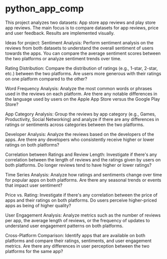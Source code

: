 # python_app_comp

This project analyzes two datasets: App store app reviews and play store app reviews. 
The main focus is to compare datasets for app reviews, price and user feedback. 
Results are implemented visually. 

Ideas for project:
Sentiment Analysis: Perform sentiment analysis on the reviews from both datasets to understand the overall sentiment of users towards the apps. You can compare the average sentiment scores between the two platforms or analyze sentiment trends over time.

Rating Distribution: Compare the distribution of ratings (e.g., 1-star, 2-star, etc.) between the two platforms. Are users more generous with their ratings on one platform compared to the other?

Word Frequency Analysis: Analyze the most common words or phrases used in the reviews on each platform. Are there any notable differences in the language used by users on the Apple App Store versus the Google Play Store?

App Category Analysis: Group the reviews by app category (e.g., Games, Productivity, Social Networking) and analyze if there are any differences in ratings or sentiments across categories between the two platforms.

Developer Analysis: Analyze the reviews based on the developers of the apps. Are there any developers who consistently receive higher or lower ratings on both platforms?

Correlation between Ratings and Review Length: Investigate if there's any correlation between the length of reviews and the ratings given by users on both platforms. Do longer reviews tend to have higher or lower ratings?

Time Series Analysis: Analyze how ratings and sentiments change over time for popular apps on both platforms. Are there any seasonal trends or events that impact user sentiment?

Price vs. Rating: Investigate if there's any correlation between the price of apps and their ratings on both platforms. Do users perceive higher-priced apps as being of higher quality?

User Engagement Analysis: Analyze metrics such as the number of reviews per app, the average length of reviews, or the frequency of updates to understand user engagement patterns on both platforms.

Cross-Platform Comparison: Identify apps that are available on both platforms and compare their ratings, sentiments, and user engagement metrics. Are there any differences in user perception between the two platforms for the same app?
